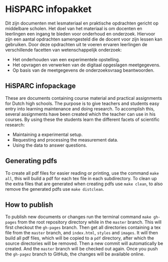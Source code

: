 HiSPARC infopakket
==================

Dit zijn documenten met lesmateriaal en praktische opdrachten gericht op
middelbare scholen. Het doel van het materiaal is om docenten en
leerlingen een ingang te bieden voor onderhoud en onderzoek. Hiervoor
zijn een aantal opdrachten samengesteld die de docent voor zijn lessen
kan gebruiken. Door deze opdrachten uit te voeren ervaren leerlingen de
verschillende facetten van wetenschappelijk onderzoek:

- Het onderhouden van een experimentele opstelling.
- Het opvragen en verwerken van de digitaal opgeslagen meetgegevens.
- Op basis van de meetgegevens de onderzoeksvraag beantwoorden. 


HiSPARC infopackage
-------------------

These are documents containing course material and practical assignments
for Dutch high schools. The purpose is to give teachers and students easy
entry into learning maintenance and doing research. To accomplish this,
several assignments have been created which the teacher can use in his
courses. By using these the students learn the different facets of
scientific research:

- Maintaining a experimental setup.
- Requesting and processing the measurement data.
- Using the data to answer questions.


Generating pdfs
---------------

To create all pdf files for easier reading or printing, use the command
`make all`, this will build a pdf for each tex file in each
subdirectory. To clean up the extra files that are generated when
creating pdfs use `make clean`, to also remove the generated pdfs use
`make distclean`.


How to publish
--------------

To publish new documents or changes run the terminal command `make
gh-pages` from the root repository directory while in the `master`
branch. This will first checkout the `gh-pages` branch. Then get all
directories containing a tex file from the `master` branch, and
`index.html`, `styles` and `images`. It will then build all pdf files,
which will be copied to a `pdf` directory, after which the source
directories will be removed. Then a new commit will automatically be
created. And the `master` branch will be checked out again. Once you
push the `gh-pagez` branch to GitHub, the changes will be available
online.
